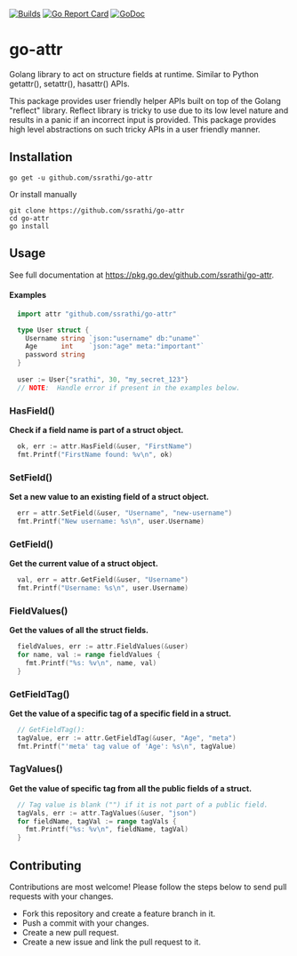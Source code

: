 [![Builds](https://github.com/ssrathi/go-attr/workflows/Build/badge.svg?branch=master)](https://github.com/ssrathi/go-attr/actions?query=branch%3Amaster+workflow%3ABuild)
[![Go Report Card](https://goreportcard.com/badge/github.com/ssrathi/go-attr)](https://goreportcard.com/report/github.com/ssrathi/go-attr)
[![GoDoc](https://godoc.org/github.com/ssrathi/go-attr?status.svg)](https://pkg.go.dev/github.com/ssrathi/go-attr)

# go-attr
Golang library to act on structure fields at runtime. Similar to Python getattr(), setattr(), hasattr() APIs.

This package provides user friendly helper APIs built on top of the Golang "reflect" library. Reflect library is tricky to use due to its low level nature and results in a panic if an incorrect input is provided. This package provides high level abstractions on such tricky APIs in a user friendly manner.

## Installation
```
go get -u github.com/ssrathi/go-attr
```

Or install manually
```
git clone https://github.com/ssrathi/go-attr
cd go-attr
go install
```

## Usage
See full documentation at https://pkg.go.dev/github.com/ssrathi/go-attr.

#### Examples
```go
  import attr "github.com/ssrathi/go-attr"

  type User struct {
    Username string `json:"username" db:"uname"`
    Age      int    `json:"age" meta:"important"`
    password string
  }
  
  user := User{"srathi", 30, "my_secret_123"}
  // NOTE:  Handle error if present in the examples below.
```
### HasField()

**Check if a field name is part of a struct object.**
```go
  ok, err := attr.HasField(&user, "FirstName")
  fmt.Printf("FirstName found: %v\n", ok)
```
### SetField()

**Set a new value to an existing field of a struct object.**
```go
  err = attr.SetField(&user, "Username", "new-username")
  fmt.Printf("New username: %s\n", user.Username)
```
### GetField()

**Get the current value of a struct object.**
```go
  val, err = attr.GetField(&user, "Username")
  fmt.Printf("Username: %s\n", user.Username)
```
### FieldValues()

**Get the values of all the struct fields.**
```go
  fieldValues, err := attr.FieldValues(&user)
  for name, val := range fieldValues {
    fmt.Printf("%s: %v\n", name, val)
  }
```
### GetFieldTag()

**Get the value of a specific tag of a specific field in a struct.**
```go
  // GetFieldTag(): 
  tagValue, err := attr.GetFieldTag(&user, "Age", "meta")
  fmt.Printf("'meta' tag value of 'Age': %s\n", tagValue)
```
### TagValues()

**Get the value of specific tag from all the public fields of a struct.**
```go
  // Tag value is blank ("") if it is not part of a public field.
  tagVals, err := attr.TagValues(&user, "json")
  for fieldName, tagVal := range tagVals {
    fmt.Printf("%s: %v\n", fieldName, tagVal)
  }
```

## Contributing

Contributions are most welcome! Please follow the steps below to send
pull requests with your changes.

* Fork this repository and create a feature branch in it.
* Push a commit with your changes.
* Create a new pull request.
* Create a new issue and link the pull request to it.
